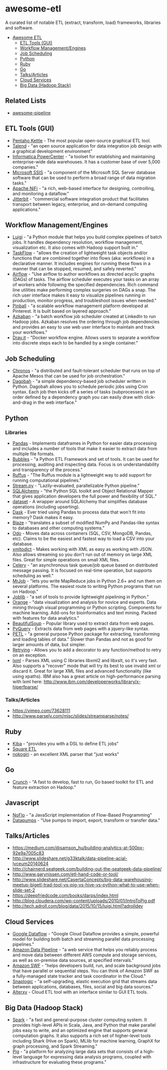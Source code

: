 # awesome-etl
A curated list of notable ETL (extract, transform, load) frameworks, libraries and software.

- [Awesome ETL](#awesome-etl)
    - [ETL Tools (GUI)](#etl-tools-gui)
    - [Workflow Management/Engines](#workflow-managementengines)
    - [Job Scheduling](#job-scheduling)
    - [Python](#python)
    - [Ruby](#ruby)
    - [Go](#go)
    - [Talks/Articles](#talksarticles-1)
    - [Cloud Services](#cloud-services)
    - [Big Data (Hadoop Stack)](#big-data-hadoop-stack)

## Related Lists
* [awesome-pipeline](https://github.com/pditommaso/awesome-pipeline)

## ETL Tools (GUI)
* [Pentaho Kettle](http://community.pentaho.com/projects/data-integration/) - The most popular open-source graphical ETL tool.
* [Talend](https://www.talend.com/products/talend-open-studio) - "an open source application for data integration job design with a graphical development environment"
* [Informatica PowerCenter](https://www.informatica.com/products/data-integration/powercenter.html) - "a toolset for establishing and maintaining enterprise-wide data warehouses. It has a customer base of over 5,000 companies."
* [Microsoft SSIS](https://technet.microsoft.com/en-us/library/ms141026.aspx) - "a component of the Microsoft SQL Server database software that can be used to perform a broad range of data migration tasks."
* [Apache NiFi](https://nifi.apache.org/) - "a rich, web-based interface for designing, controlling, and monitoring a dataflow."
* [Jitterbit](http://www.jitterbit.com/) - "commercial software integration product that facilitates transport between legacy, enterprise, and on-demand computing applications."

## Workflow Management/Engines
* [Luigi](https://github.com/spotify/luigi) - "a Python module that helps you build complex pipelines of batch jobs. It handles dependency resolution, workflow management, visualization etc. It also comes with Hadoop support built in."
* [TaskFlow](https://wiki.openstack.org/wiki/TaskFlow) - "allows the creation of lightweight task objects and/or functions that are combined together into flows (aka: workflows) in a declarative manner. It includes engines for running these flows in a manner that can be stopped, resumed, and safely reverted."
* [Airflow](https://github.com/airbnb/airflow) - "Use airflow to author workflows as directed acyclic graphs (DAGs) of tasks. The airflow scheduler executes your tasks on an array of workers while following the specified dependencies. Rich command line utilities make performing complex surgeries on DAGs a snap. The rich user interface makes it easy to visualize pipelines running in production, monitor progress, and troubleshoot issues when needed."
* [Pinball](https://github.com/pinterest/pinball) - "a scalable workflow management platform developed at Pinterest. It is built based on layered approach."
* [Azkaban](https://azkaban.github.io/) - "a batch workflow job scheduler created at LinkedIn to run Hadoop jobs. Azkaban resolves the ordering through job dependencies and provides an easy to use web user interface to maintain and track your workflows."
* [Dray.it](http://dray.it/) - "Docker workflow engine. Allows users to separate a workflow into discrete steps each to be handled by a single container."

## Job Scheduling
* [Chronos](https://github.com/mesos/chronos) - "a distributed and fault-tolerant scheduler that runs on top of Apache Mesos that can be used for job orchestration."
* [Dagobah](https://github.com/thieman/dagobah) - "a simple dependency-based job scheduler written in Python. Dagobah allows you to schedule periodic jobs using Cron syntax. Each job then kicks off a series of tasks (subprocesses) in an order defined by a dependency graph you can easily draw with click-and-drag in the web interface."

## Python
### Libraries
* [Pandas](http://pandas.pydata.org/) - Implements dataframes in Python for easier data processing and includes a number of tools that make it easier to extract data from multiple file formats.
* [Bubbles](https://github.com/stiivi/bubbles) - "a Python ETL Framework and set of tools. It can be used for processing, auditing and inspecting data. Focus is on understandability and transparency of the process."
* [Ruffus](https://pypi.python.org/pypi/ruffus) - "The Ruffus module is a lightweight way to add support for running computational pipelines."
* [Stream.py](https://github.com/aht/stream.py) - "Lazily-evaluated, parallelizable Python pipeline."
* [SQLAlchemy](http://www.sqlalchemy.org/) - "the Python SQL toolkit and Object Relational Mapper that gives application developers the full power and flexibility of SQL."
* [dataset](https://dataset.readthedocs.org/en/latest/) - A wrapper around SQLAlchemy that simplifies database operations (including upserting).
* [Dask](https://github.com/blaze/dask) - Ever tried using Pandas to process data that won't fit into memory? Dask makes it easy.
* [Blaze](https://github.com/blaze/blaze) - "translates a subset of modified NumPy and Pandas-like syntax to databases and other computing systems."
* [Odo](https://github.com/blaze/odo) - Moves data across containers (SQL, CSV, MongoDB, Pandas, etc). Claims to be the easiest and fastest way to load a CSV into your database.
* [xmltodict](https://github.com/martinblech/xmltodict) - Makes working with XML as easy as working with JSON. Also allows streaming so you don't run out of memory on large XML files. Great for simple operations on small XML files.
* [Celery](http://www.celeryproject.org/) - "an asynchronous task queue/job queue based on distributed message passing. It is focused on real-time operation, but supports scheduling as well."
* [MrJob](https://pythonhosted.org/mrjob/) - "lets you write MapReduce jobs in Python 2.6+ and run them on several platforms. The easiest route to writing Python programs that run on Hadoop."
* [Joblib](https://pythonhosted.org/joblib/) - "a set of tools to provide lightweight pipelining in Python."
* [Orange](http://orange.biolab.si/) - "data visualization and analysis for novice and experts. Data mining through visual programming or Python scripting. Components for machine learning. Add-ons for bioinformatics and text mining. Packed with features for data analytics."
* [BeautifulSoup](http://www.crummy.com/software/BeautifulSoup/) - Popular library used to extract data from web pages.
* [PyQuery](https://pythonhosted.org/pyquery/) - Extracts data from web pages with a jquery-like syntax.
* [PETL](https://github.com/alimanfoo/petl) - "a general purpose Python package for extracting, transforming and loading tables of data." Slower than Pandas and not as good for larger amounts of data, but simpler.
* [Retrying](https://github.com/rholder/retrying) - Allows you to add a decorator to any function/method to retry on an exception.
* [lxml](https://github.com/lxml/lxml) - Parses XML using C libraries libxml2 and libxslt, so it's very fast. Also supports a "recover" mode that will try its best to use invalid xml or discard it. Great for large XML files and advanced functionality (like using xpaths). IBM also has a great article on high-performance parsing with lxml here: http://www.ibm.com/developerworks/library/x-hiperfparse/

### Talks/Articles
* https://vimeo.com/73628111
* http://www.parsely.com/misc/slides/streamparse/notes/

## Ruby
* [Kiba](https://github.com/thbar/kiba) - "provides you with a DSL to define ETL jobs"
* [Square ETL](https://github.com/square/etl)
* [nokogiri](https://github.com/sparklemotion/nokogiri) - an excellent XML parser that "just works"

## Go
* [Crunch](https://github.com/jondot/crunch) - "A fast to develop, fast to run, Go based toolkit for ETL and feature extraction on Hadoop."

## Javascript
* [NoFlo](http://noflojs.org/) - "a JavaScript implementation of Flow-Based Programming"
* [Datapumps](https://github.com/agmen-hu/node-datapumps) - "Use pumps to import, export, transform or transfer data."

## Talks/Articles
* https://medium.com/@samson_hu/building-analytics-at-500px-92e9a7005c83
* http://www.slideshare.net/g33ktalk/data-pipeline-acial-lyceum20140624
* http://chairnerd.seatgeek.com/building-out-the-seatgeek-data-pipeline/
* http://www.garynissen.com/etl-hand-code-or-tool/
* http://www.slideshare.net/CasertaConcepts/big-data-warehousing-meetup-bigetl-trad-tool-vs-pig-vs-hive-vs-python-what-to-use-when-slide-set-2
* https://deepfriedcode.com/books/darps/index.html
* http://blog.cloudera.com/wp-content/uploads/2010/01/IntroToPig.pdf
* http://tech.adroll.com/blog/data/2015/10/15/luigi.html?adrolldev

## Cloud Services
* [Google Dataflow](https://cloud.google.com/dataflow/what-is-google-cloud-dataflow) - "Google Cloud Dataflow provides a simple, powerful model for building both batch and streaming parallel data processing pipelines."
* [Amazon Data Pipeline](https://aws.amazon.com/datapipeline/) - "a web service that helps you reliably process and move data between different AWS compute and storage services, as well as on-premise data sources, at specified intervals."
* [Amazon SWF](https://aws.amazon.com/swf/) - "helps developers build, run, and scale background jobs that have parallel or sequential steps. You can think of Amazon SWF as a fully-managed state tracker and task coordinator in the Cloud."
* [Snaplogic](http://www.snaplogic.com/) - "a self-upgrading, elastic execution grid that streams data between applications, databases, files, social and big data sources."
* [Alterxy](http://www.alteryx.com/) - Cloud ETL tool with an interface similar to GUI ETL tools.

## Big Data (Hadoop Stack)
* [Spark](https://spark.apache.org/docs/0.9.0/index.html) - "a fast and general-purpose cluster computing system. It provides high-level APIs in Scala, Java, and Python that make parallel jobs easy to write, and an optimized engine that supports general computation graphs. It also supports a rich set of higher-level tools including Shark (Hive on Spark), MLlib for machine learning, GraphX for graph processing, and Spark Streaming."
* [Pig](https://pig.apache.org/) - "a platform for analyzing large data sets that consists of a high-level language for expressing data analysis programs, coupled with infrastructure for evaluating these programs."
